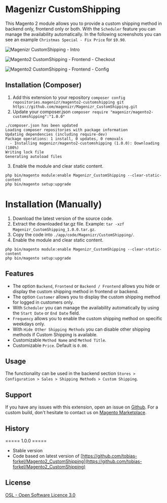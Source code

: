 # Magenizr CustomShipping
This Magento 2 module allows you to provide a custom shipping method in backend only, frontend only or both. With the `Scheduler` feature you can manage the availability automatically. In the following screenshots you can see an example `Christmas Special - Fix Price` for `$9.90`.

![Magenizr CustomShipping - Intro](http://download.magenizr.com/pub/magenizr_customshipping/all/intro.gif)

![Magento2 CustomShipping - Frontend - Checkout](http://download.magenizr.com/pub/magenizr_customshipping/all/frontend/cart.gif)

![Magento2 CustomShipping - Frontend - Config](http://download.magenizr.com/pub/magenizr_customshipping/all/backend/config.gif)

## Installation (Composer)

1. Add this extension to your repository `composer config repositories.magenizr/magento2-customshipping git https://github.com/magenizr/Magenizr_CustomShipping.git`
2. Update your composer.json `composer require "magenizr/magento2-customshipping":"1.0.0"`

```
./composer.json has been updated
Loading composer repositories with package information
Updating dependencies (including require-dev)              
Package operations: 1 install, 0 updates, 0 removals
  - Installing magenizr/magento2-customshipping (1.0.0): Downloading (100%)         
Writing lock file
Generating autoload files
```

3. Enable the module and clear static content.

```
php bin/magento module:enable Magenizr_CustomShipping --clear-static-content
php bin/magento setup:upgrade
```

# Installation (Manually)
1. Download the latest version of the source code.
2. Extract the downloaded tar.gz file. Example: `tar -xzf Magenizr_CustomShipping_1.0.0.tar.gz`.
3. Copy the code into `./app/code/Magenizr/CustomShipping/`.
4. Enable the module and clear static content.

```
php bin/magento module:enable Magenizr_CustomShipping --clear-static-content
php bin/magento setup:upgrade
```

## Features
* The option `Backend`, `Frontend` or `Backend / Frontend` allows you hide or display the custom shipping method in frontend or backend.
* The option `Customer` allows you to display the custom shipping method for logged in customers only.
* With `Scheduler` you can manage the availability automatically by using the `Start Date` or `End Date` field.
* `Frequency` allows you to enable the custom shipping method on specific weekdays only.
* With `Hide Other Shipping Methods` you can disable other shipping methods if Custom Shipping is available.
* Customizable `Method Name` and `Method Title`.
* Customizable `Price`. Default is `0.00`.

## Usage
The functionality can be used in the backend section `Stores > Configuration > Sales > Shipping Methods > Custom Shipping`.

## Support
If you have any issues with this extension, open an issue on [Github](https://github.com/magenizr/Magenizr_CustomShipping/issues). For a custom build, don't hesitate to contact us on [Magento Marketplace](https://marketplace.magento.com/partner/magenizr).

## History
===== 1.0.0 =====
* Stable version
* Code based on latest version of [https://github.com/tobias-forkel/Magento2_CustomShipping](https://github.com/tobias-forkel/Magento2_CustomShipping)

## License
[OSL - Open Software Licence 3.0](http://opensource.org/licenses/osl-3.0.php)